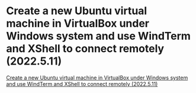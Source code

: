 # Create a new Ubuntu virtual machine in VirtualBox under Windows system and use WindTerm and XShell to connect remotely (2022.5.11)
[Create a new Ubuntu virtual machine in VirtualBox under Windows system and use WindTerm and XShell to connect remotely (2022.5.11)](https://aiwithcloud.com/2022/09/19/create_a_new_ubuntu_virtual_machine_in_virtualbox_under_windows_system_and_use_windterm_and_xshell_to_connect_remotely_2022-5-11/)